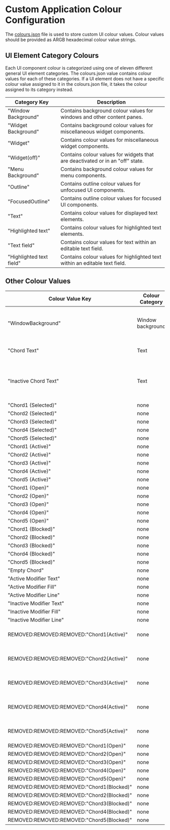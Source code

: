 # Custom Application Colour Configuration
The [colours.json](../../assets/configuration/colours.json) file is used to store custom UI colour values. Colour values should be provided as ARGB hexadecimal colour value strings.

## UI Element Category Colours
Each UI component colour is categorized using one of eleven different general UI element categories. The colours.json value contains colour values for each of these categories. If a UI element does not have a specific colour value assigned to it in the colours.json file, it takes the colour assigned to its category instead.

 Category Key             | Description
------------------------- | ---
 "Window Background"      | Contains background colour values for windows and other content panes.
 "Widget Background"      | Contains background colour values for miscellaneous widget components.
 "Widget"                 | Contains colour values for miscellaneous widget components.
 "Widget(off)"            | Contains colour values for widgets that are deactivated or in an "off" state.
 "Menu Background"        | Contains background colour values for menu components.
 "Outline"                | Contains outline colour values for unfocused UI components.
 "FocusedOutline"         | Contains outline colour values for focused UI components.
 "Text"                   | Contains colour values for displayed text elements.
 "Highlighted text"       | Contains colour values for highlighted text elements.
 "Text field"             | Contains colour values for text within an editable text field.
 "Highlighted text field" | Contains colour values for highlighted text within an editable text field.

## Other Colour Values
Colour Value Key         | Colour Category   | Description
------------------------ | ----------------- | ---
"WindowBackground"       | Window background | The application window background colour.
"Chord Text"             | Text              | Default text color for UI labels.
"Inactive Chord Text"    | Text              | Text color for keys that conflict with the current held chord.
"Chord1 (Selected)"      | none              | 
"Chord2 (Selected)"      | none              | 
"Chord3 (Selected)"      | none              | 
"Chord4 (Selected)"      | none              | 
"Chord5 (Selected)"      | none              | 
"Chord1 (Active)"        | none              | 
"Chord2 (Active)"        | none              | 
"Chord3 (Active)"        | none              | 
"Chord4 (Active)"        | none              | 
"Chord5 (Active)"        | none              | 
"Chord1 (Open)"          | none              | 
"Chord2 (Open)"          | none              | 
"Chord3 (Open)"          | none              | 
"Chord4 (Open)"          | none              | 
"Chord5 (Open)"          | none              | 
"Chord1 (Blocked)"       | none              | 
"Chord2 (Blocked)"       | none              | 
"Chord3 (Blocked)"       | none              | 
"Chord4 (Blocked)"       | none              | 
"Chord5 (Blocked)"       | none              | 
"Empty Chord"            | none              | 
"Active Modifier Text"   | none              | 
"Active Modifier Fill"   | none              | 
"Active Modifier Line"   | none              | 
"Inactive Modifier Text" | none              | 
"Inactive Modifier Fill" | none              | 
"Inactive Modifier Line" | none              | 
REMOVED:REMOVED:REMOVED:"Chord1(Active)"      | none              | First chord button, selected.
REMOVED:REMOVED:REMOVED:"Chord2(Active)"      | none              | Second chord button, selected.
REMOVED:REMOVED:REMOVED:"Chord3(Active)"      | none              | Third chord button, selected.
REMOVED:REMOVED:REMOVED:"Chord4(Active)"      | none              | Fourth chord button, selected.
REMOVED:REMOVED:REMOVED:"Chord5(Active)"      | none              | Fifth chord button, selected.
REMOVED:REMOVED:REMOVED:"Chord1(Open)"        | none              | 
REMOVED:REMOVED:REMOVED:"Chord2(Open)"        | none              | 
REMOVED:REMOVED:REMOVED:"Chord3(Open)"        | none              | 
REMOVED:REMOVED:REMOVED:"Chord4(Open)"        | none              | 
REMOVED:REMOVED:REMOVED:"Chord5(Open)"        | none              | 
REMOVED:REMOVED:REMOVED:"Chord1(Blocked)"     | none              | 
REMOVED:REMOVED:REMOVED:"Chord2(Blocked)"     | none              | 
REMOVED:REMOVED:REMOVED:"Chord3(Blocked)"     | none              | 
REMOVED:REMOVED:REMOVED:"Chord4(Blocked)"     | none              | 
REMOVED:REMOVED:REMOVED:"Chord5(Blocked)"     | none              | 